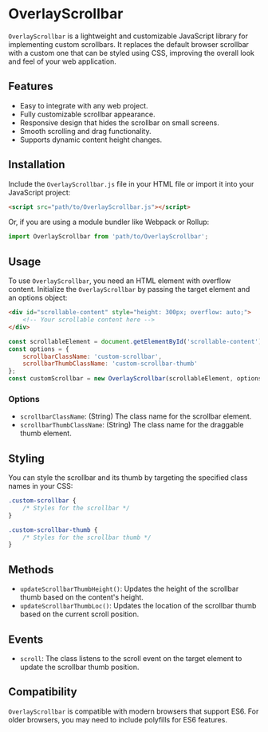 # OverlayScrollbar

`OverlayScrollbar` is a lightweight and customizable JavaScript library for implementing custom scrollbars. It replaces the default browser scrollbar with a custom one that can be styled using CSS, improving the overall look and feel of your web application.

## Features

- Easy to integrate with any web project.
- Fully customizable scrollbar appearance.
- Responsive design that hides the scrollbar on small screens.
- Smooth scrolling and drag functionality.
- Supports dynamic content height changes.

## Installation

Include the `OverlayScrollbar.js` file in your HTML file or import it into your JavaScript project:

```html
<script src="path/to/OverlayScrollbar.js"></script>
```

Or, if you are using a module bundler like Webpack or Rollup:

```javascript
import OverlayScrollbar from 'path/to/OverlayScrollbar';
```

## Usage

To use `OverlayScrollbar`, you need an HTML element with overflow content. Initialize the `OverlayScrollbar` by passing the target element and an options object:

```html
<div id="scrollable-content" style="height: 300px; overflow: auto;">
    <!-- Your scrollable content here -->
</div>
```

```javascript
const scrollableElement = document.getElementById('scrollable-content');
const options = {
    scrollbarClassName: 'custom-scrollbar',
    scrollbarThumbClassName: 'custom-scrollbar-thumb'
};
const customScrollbar = new OverlayScrollbar(scrollableElement, options);
```

### Options

- `scrollbarClassName`: (String) The class name for the scrollbar element.
- `scrollbarThumbClassName`: (String) The class name for the draggable thumb element.

## Styling

You can style the scrollbar and its thumb by targeting the specified class names in your CSS:

```css
.custom-scrollbar {
    /* Styles for the scrollbar */
}

.custom-scrollbar-thumb {
    /* Styles for the scrollbar thumb */
}
```

## Methods

- `updateScrollbarThumbHeight()`: Updates the height of the scrollbar thumb based on the content's height.
- `updateScrollbarThumbLoc()`: Updates the location of the scrollbar thumb based on the current scroll position.

## Events

- `scroll`: The class listens to the scroll event on the target element to update the scrollbar thumb position.

## Compatibility

`OverlayScrollbar` is compatible with modern browsers that support ES6. For older browsers, you may need to include polyfills for ES6 features.

